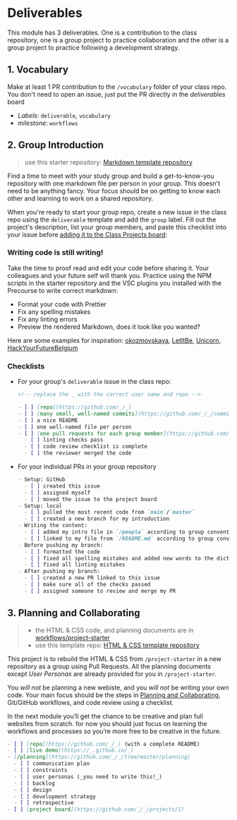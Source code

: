 # Deliverables

This module has 3 deliverables. One is a contribution to the class repository, one is a group project to practice collaboration and the other is a group project to practice following a development strategy.

## 1. Vocabulary

Make at least 1 PR contribution to the `/vocabulary` folder of your class repo. You don't need to open an issue, just put the PR directly in the _deliverables_ board

- _Labels_: `deliverable`, `vocabulary`
- _milestone_: `workflows`

## 2. Group Introduction

> use this starter repository: [Markdown template repository](https://github.com/HackYourFutureBelgium/template-markdown)

Find a time to meet with your study group and build a get-to-know-you repository with one markdown file per person in your group. This doesn't need to be anything fancy. Your focus should be on getting to know each other and learning to work on a shared repository.

When you're ready to start your group repo, create a new issue in the class repo using the `deliverable` template and add the `group` label. Fill out the project's description, list your group members, and paste this checklist into your issue before [adding it to the Class Projects board](https://docs.github.com/en/free-pro-team@latest/github/managing-your-work-on-github/adding-issues-and-pull-requests-to-a-project-board):

### Writing code is still writing!

Take the time to proof read and edit your code before sharing it. Your colleagues and your future self will thank you. Practice using the NPM scripts in the starter repository and the VSC plugins you installed with the Precourse to write correct markdown:

- Format your code with Prettier
- Fix any spelling mistakes
- Fix any linting errors
- Preview the rendered Markdown, does it look like you wanted?

Here are some examples for inspiration: [okozmovskaya](https://github.com/okozmovskaya/group-intro), [LetItBe](https://github.com/sayed94h/Group-Intro-LetItBe), [Unicorn](https://github.com/KrystynaMil/Unicorn), [HackYourFutureBelgium](https://github.com/hackyourfuturebelgium/group-intro-example)

### Checklists

- For your group's `deliverable` issue in the class repo:

  ```markdown
  <!-- replace the _ with the correct user name and repo -->

  - [ ] [repo](https://github.com/_/_)
  - [ ] [many small, well-named commits](https://github.com/_/_/commits)
  - [ ] a nice README
  - [ ] one well-named file per person
  - [ ] [one pull requests for each group member](https://github.com/_/_/pulls)
    - [ ] linting checks pass
    - [ ] code review checklist is complete
    - [ ] the reviewer merged the code
  ```

- For your individual PRs in your group repository

  ```markdown
  - Setup: GitHub
    - [ ] created this issue
    - [ ] assigned myself
    - [ ] moved the issue to the project board
  - Setup: local
    - [ ] pulled the most recent code from `main`/`master`
    - [ ] created a new branch for my introduction
  - Writing the content:
    - [ ] added my intro file in `/people` according to group conventions
    - [ ] linked to my file from `/README.md` according to group conventions
  - Before pushing my branch:
    - [ ] formatted the code
    - [ ] fixed all spelling mistakes and added new words to the dictionary
    - [ ] fixed all linting mistakes
  - After pushing my branch:
    - [ ] created a new PR linked to this issue
    - [ ] make sure all of the checks passed
    - [ ] assigned someone to review and merge my PR
  ```

## 3. Planning and Collaborating

> - the HTML & CSS code, and planning documents are in [workflows/project-starter](https://github.com/workflows/tree-master/project-starter)
> - use this template repo: [HTML & CSS template repository](https://github.com/HackYourFutureBelgium/template-html-css)

This project is to rebuild the HTML & CSS from `/project-starter` in a new repository as a group using Pull Requests. All the planning documents except _User Personas_ are already provided for you in `/project-starter`.

You _will not_ be planning a new webiste, and you _will not_ be writing your own code. Your main focus should be the steps in [Planning and Collaborating](https://home.hackyourfuture.be/students/planning-and-collaborating), Git/GitHub workflows, and code review using a checklist.

In the next module you’ll get the chance to be creative and plan full websites from scratch. for now you should just focus on learning the workflows and processes so you’re more free to be creative in the future.

```markdown
- [ ] [repo](https://github.com/_/_) (with a complete README)
- [ ] [live demo](https://_.github.io/_)
- [/planning](https://github.com/_/_/tree/master/planning)
  - [ ] communication plan
  - [ ] constraints
  - [ ] user personas (_you need to write this!_)
  - [ ] backlog
  - [ ] design
  - [ ] development strategy
  - [ ] retrospective
- [ ] [project board](https://github.com/_/_/projects/1)
```
